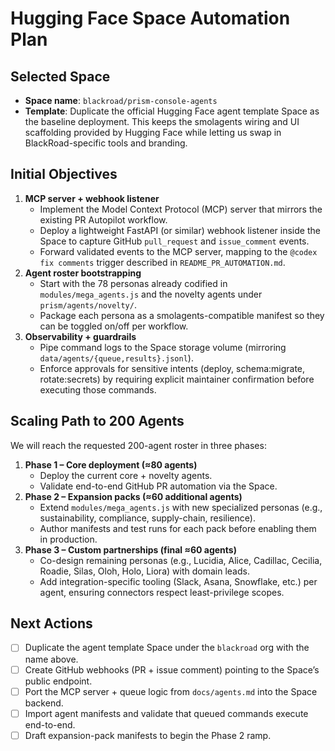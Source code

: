 # Hugging Face Space Automation Plan

## Selected Space
- **Space name**: `blackroad/prism-console-agents`
- **Template**: Duplicate the official Hugging Face agent template Space as the baseline deployment. This keeps the smolagents wiring and UI scaffolding provided by Hugging Face while letting us swap in BlackRoad-specific tools and branding.

## Initial Objectives
1. **MCP server + webhook listener**
   - Implement the Model Context Protocol (MCP) server that mirrors the existing PR Autopilot workflow.
   - Deploy a lightweight FastAPI (or similar) webhook listener inside the Space to capture GitHub `pull_request` and `issue_comment` events.
   - Forward validated events to the MCP server, mapping to the `@codex fix comments` trigger described in `README_PR_AUTOMATION.md`.
2. **Agent roster bootstrapping**
   - Start with the 78 personas already codified in `modules/mega_agents.js` and the novelty agents under `prism/agents/novelty/`.
   - Package each persona as a smolagents-compatible manifest so they can be toggled on/off per workflow.
3. **Observability + guardrails**
   - Pipe command logs to the Space storage volume (mirroring `data/agents/{queue,results}.jsonl`).
   - Enforce approvals for sensitive intents (deploy, schema:migrate, rotate:secrets) by requiring explicit maintainer confirmation before executing those commands.

## Scaling Path to 200 Agents
We will reach the requested 200-agent roster in three phases:

1. **Phase 1 – Core deployment (≈80 agents)**
   - Deploy the current core + novelty agents.
   - Validate end-to-end GitHub PR automation via the Space.
2. **Phase 2 – Expansion packs (≈60 additional agents)**
   - Extend `modules/mega_agents.js` with new specialized personas (e.g., sustainability, compliance, supply-chain, resilience).
   - Author manifests and test runs for each pack before enabling them in production.
3. **Phase 3 – Custom partnerships (final ≈60 agents)**
   - Co-design remaining personas (e.g., Lucidia, Alice, Cadillac, Cecilia, Roadie, Silas, Oloh, Holo, Liora) with domain leads.
   - Add integration-specific tooling (Slack, Asana, Snowflake, etc.) per agent, ensuring connectors respect least-privilege scopes.

## Next Actions
- [ ] Duplicate the agent template Space under the `blackroad` org with the name above.
- [ ] Create GitHub webhooks (PR + issue comment) pointing to the Space’s public endpoint.
- [ ] Port the MCP server + queue logic from `docs/agents.md` into the Space backend.
- [ ] Import agent manifests and validate that queued commands execute end-to-end.
- [ ] Draft expansion-pack manifests to begin the Phase 2 ramp.
